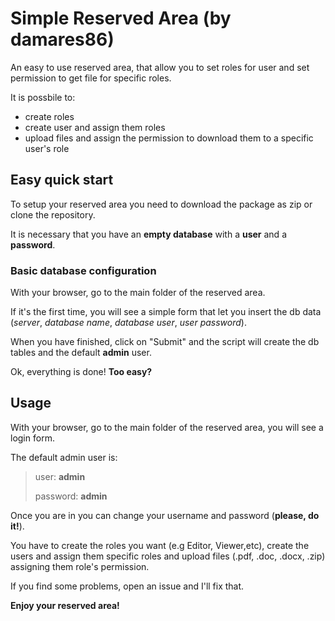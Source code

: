 # Simple Reserved Area (by damares86)
An easy to use reserved area, that allow you to set roles for user and set permission to get file for specific roles.

It is possbile to:
* create roles
* create user and assign them roles
* upload files and assign the permission to download them to a specific user's role

## Easy quick start

To setup your reserved area you need to download the package as zip or clone the repository.

It is necessary that you have an **empty database** with a **user** and a **password**.

### Basic database configuration

With your browser, go to the main folder of the reserved area.

If it's the first time, you will see a simple form that let you insert the db data (*server*, *database name*, *database user*, *user password*).

When you have finished, click on "Submit" and the script will create the db tables and the default **admin** user.

Ok, everything is done! **Too easy?**

## Usage

With your browser, go to the main folder of the reserved area, you will see a login form.

The default admin user is:

> user: **admin**
> 
> password: **admin**

Once you are in you can change your username and password (**please, do it!**).

You have to create the roles you want (e.g Editor, Viewer,etc), create the users and assign them specific roles and upload files (.pdf, .doc, .docx, .zip) assigning them role's permission.

If you find some problems, open an issue and I'll fix that.

**Enjoy your reserved area!**
